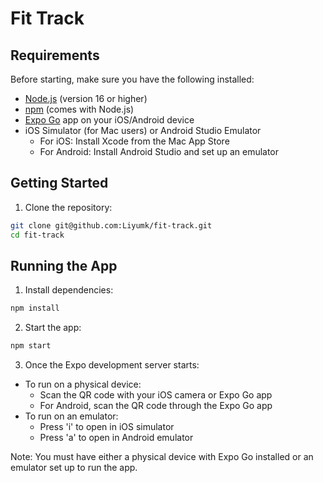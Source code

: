 # Fit Track


## Requirements

Before starting, make sure you have the following installed:
- [Node.js](https://nodejs.org/) (version 16 or higher)
- [npm](https://www.npmjs.com/) (comes with Node.js)
- [Expo Go](https://expo.dev/client) app on your iOS/Android device
- iOS Simulator (for Mac users) or Android Studio Emulator
  - For iOS: Install Xcode from the Mac App Store
  - For Android: Install Android Studio and set up an emulator

## Getting Started

1. Clone the repository:
```bash
git clone git@github.com:Liyumk/fit-track.git
cd fit-track
```

## Running the App

1. Install dependencies:
```bash
npm install
```

2. Start the app:
```bash
npm start
```

3. Once the Expo development server starts:
- To run on a physical device:
  - Scan the QR code with your iOS camera or Expo Go app
  - For Android, scan the QR code through the Expo Go app
- To run on an emulator:
  - Press 'i' to open in iOS simulator
  - Press 'a' to open in Android emulator

Note: You must have either a physical device with Expo Go installed or an emulator set up to run the app.